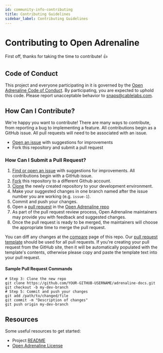 ```yaml
---
id: community-info-contributing
title: Contributing Guidelines
sidebar_label: Contributing Guidelines
---
```


# Contributing to Open Adrenaline

First off, thanks for taking the time to contribute! :+1:

## Code of Conduct

This project and everyone participating in it is governed by the
[Open Adrenaline Code of Conduct][1]. By participating, you are
expected to uphold this code. Please report unacceptable behavior to
[snaps@cablelabs.com][2].

[1]: https://github.com/cablelabs/adrenaline-docs/blob/master/CODE_OF_CONDUCT.md
[2]: mailto:snaps@cablelabs.com

## How Can I Contribute?

We're happy you want to contribute! There are many ways to contribute, from reporting
a bug to implementing a feature.  All contributions begin as a GitHub issue.
All pull requests will need to be associated with an issue.

- [Open an issue][3] with suggestions for improvements
- Fork this repository and submit a pull request

[3]: https://github.com/cablelabs/adrenaline-docs/issues

### How Can I Submit a Pull Request?

1. [Find or open an issue][3] with suggestions for improvements. All
contributions begin with a GitHub issue.
2. [Fork][5] this repository to a different Github account.
3. [Clone][6] the newly created repository to your development environment.
4. Make your suggested changes in one branch named after the issue number you
are working (e.g. `issue-1`).
5. Commit and push your changes.
6. Open a [pull request][7] in the [Open Adrenaline repo][8]
7. As part of the pull request review process, Open Adrenaline maintainers
may provide you with feedback and suggested changes.
8. Once the pull request is ready to be merged, the maintainers will choose the
appropriate time to merge the pull request.

You can diff any changes at the [compare][9] page of this repo.
Our [pull request template][10] should be used for all pull requests. If you're
creating your pull request from the GitHub site, then it will be automatically
populated with the template's contents, otherwise please copy and paste the
template text into your pull request.

[5]: https://help.github.com/articles/fork-a-repo/
[6]: https://help.github.com/articles/cloning-a-repository/
[7]: https://help.github.com/articles/about-pull-requests/
[8]: https://github.com/cablelabs/adrenaline-docs
[9]: https://github.com/cablelabs/adrenaline-docs/compare
[10]: PULL_REQUEST_TEMPLATE.md

#### Sample Pull Request Commands

```
# Step 3: Clone the new repo
git clone https://github.com/YOUR-GITHUB-USERNAME/adrenaline-docs.git
git checkout -b my-dev-branch
# Step 5: Commit and push your changes
git add /path/to/changed/file
git commit -m "Description of changes"
git push origin my-dev-branch
```

## Resources

Some useful resources to get started:
- Project [README][11]
- [Open Adrenaline License][12]

[11]: README.md
[12]: LICENSE
